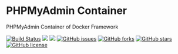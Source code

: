 # PHPMyAdmin Container
PHPMyAdmin Container of Docker Framework

[![Build Status](https://travis-ci.org/dockerframework/phpmyadmin.svg?branch=master)](https://travis-ci.org/dockerframework/phpmyadmin) [![](https://images.microbadger.com/badges/image/dockerframework/phpmyadmin:latest.svg)](https://microbadger.com/images/dockerframework/phpmyadmin:latest "Layers") [![](https://images.microbadger.com/badges/version/dockerframework/phpmyadmin:latest.svg)](https://microbadger.com/images/dockerframework/phpmyadmin:latest "Version") [![GitHub issues](https://img.shields.io/github/issues/dockerframework/phpmyadmin.svg)](https://github.com/dockerframework/phpmyadmin/issues) [![GitHub forks](https://img.shields.io/github/forks/dockerframework/phpmyadmin.svg)](https://github.com/dockerframework/phpmyadmin/network) [![GitHub stars](https://img.shields.io/github/stars/dockerframework/phpmyadmin.svg)](https://github.com/dockerframework/phpmyadmin/stargazers) [![GitHub license](https://img.shields.io/badge/license-MIT-blue.svg)](https://raw.githubusercontent.com/dockerframework/phpmyadmin/master/LICENSE)
